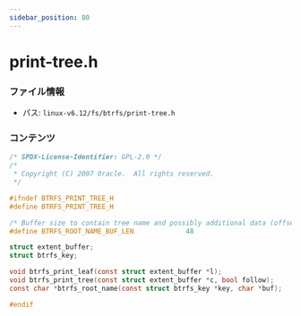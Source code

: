 ```yaml
---
sidebar_position: 80
---
```

# print-tree.h

### ファイル情報

- パス: `linux-v6.12/fs/btrfs/print-tree.h`

### コンテンツ

```h
/* SPDX-License-Identifier: GPL-2.0 */
/*
 * Copyright (C) 2007 Oracle.  All rights reserved.
 */

#ifndef BTRFS_PRINT_TREE_H
#define BTRFS_PRINT_TREE_H

/* Buffer size to contain tree name and possibly additional data (offset) */
#define BTRFS_ROOT_NAME_BUF_LEN				48

struct extent_buffer;
struct btrfs_key;

void btrfs_print_leaf(const struct extent_buffer *l);
void btrfs_print_tree(const struct extent_buffer *c, bool follow);
const char *btrfs_root_name(const struct btrfs_key *key, char *buf);

#endif

```
